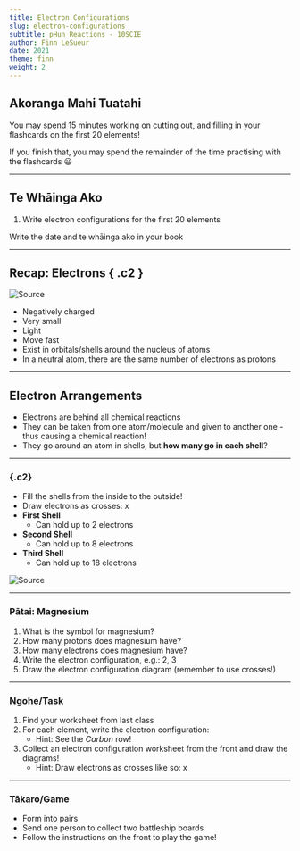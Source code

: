 ```yaml
---
title: Electron Configurations
slug: electron-configurations
subtitle: pHun Reactions - 10SCIE
author: Finn LeSueur
date: 2021
theme: finn
weight: 2
---
```


## Akoranga  Mahi Tuatahi

You may spend 15 minutes working on cutting out, and filling in your flashcards on the first 20 elements!

If you finish that, you may spend the remainder of the time practising with the flashcards 😃

---

## Te Whāinga Ako

1. Write electron configurations for the first 20 elements

<p class="instruction">Write the date and te whāinga ako in your book</p>

---

## Recap: Electrons { .c2 }

![[Source](https://sciencestruck.com/labeled-atom-diagram)](https://www.ibuzzle.com/images/diagrams/atom-diagram/atom-particles1.jpg)

- Negatively charged
- Very small
- Light
- Move fast
- Exist in orbitals/shells around the nucleus of atoms
- In a neutral atom, there are the same number of electrons as protons

---

## Electron Arrangements

- Electrons are behind all chemical reactions
- They can be taken from one atom/molecule and given to another one - thus causing a chemical reaction!
- They go around an atom in shells, but __how many go in each shell__?

---

### {.c2}

- Fill the shells from the inside to the outside!
- Draw electrons as crosses: x
- __First Shell__
    + Can hold up to 2 electrons
- __Second Shell__
    + Can hold up to 8 electrons
- __Third Shell__
    + Can hold up to 18 electrons

![[Source](https://www.daviddarling.info/encyclopedia/S/shell.html)](https://www.daviddarling.info/images4/electron_shells.jpg)

---

### Pātai: Magnesium

1. What is the symbol for magnesium?
2. How many protons does magnesium have?
3. How many electrons does magnesium have?
4. Write the electron configuration, e.g.: 2, 3
5. Draw the electron configuration diagram (remember to use crosses!)

---

### Ngohe/Task

1. Find your worksheet from last class
2. For each element, write the electron configuration:
    + Hint: See the _Carbon_ row!
3. Collect an electron configuration worksheet from the front and draw the diagrams!
    + Hint: Draw electrons as crosses like so: x

---

### Tākaro/Game

- Form into pairs
- Send one person to collect two battleship boards
- Follow the instructions on the front to play the game!
